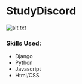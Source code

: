 # StudyDiscord 
![alt txt](https://camo.githubusercontent.com/a499f82c059b2fd21339974a9a7dfe2b72180faa14c9d420c02806c2e9b4362e/68747470733a2f2f6564656e742e6769746875622e696f2f537570657254696e7949636f6e732f696d616765732f7376672f646a616e676f70726f6a6563742e737667)
### Skills Used:
* Django
* Python
* Javascript
* Html/CSS
